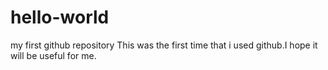 # hello-world
my first github repository
This was the first time that i used github.I hope it will be useful for me.
